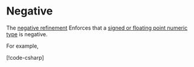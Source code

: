 ﻿# Negative

The [negative refinement](xref:Tuxedo.Negative) Enforces that a
[signed or floating point numeric type](https://learn.microsoft.com/en-us/dotnet/csharp/language-reference/builtin-types/built-in-types)
is negative.

For example,

[!code-csharp[](../../../../Tuxedo.Tests/Numeric/NegativeTests.cs#NegativeInt)]
